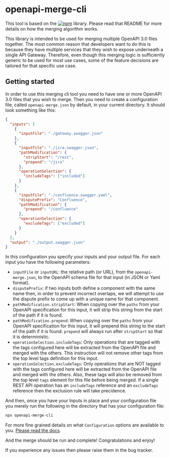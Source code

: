 # openapi-merge-cli

This tool is based on the [![npm](https://img.shields.io/npm/v/openapi-merge?label=openapi-merge&logo=npm)](https://bit.ly/2WnIytF) library. Please read 
that README for more details on how the merging algorithm works.

This library is intended to be used for merging multiple OpenAPI 3.0 files together. The most common reason that developers want to do this is because
they have multiple services that they wish to expose underneath a single API Gateway. Therefore, even though this merging logic is sufficiently generic to be 
used for most use cases, some of the feature decisions are tailored for that specific use case.

## Getting started

In order to use this merging cli tool you need to have one or more OpenAPI 3.0 files that you wish to merge. Then you need to create a configuration file,
called `openapi-merge.json` by default, in your current directory. It should look something like this:

``` json
{
  "inputs": [
    {
      "inputFile": "./gateway.swagger.json"
    },
    {
      "inputFile": "./jira.swagger.json",
      "pathModification": {
        "stripStart": "/rest",
        "prepend": "/jira"
      },
      "operationSelection": {
        "includeTags": ["included"]
      }
    },
    {
      "inputFile": "./confluence.swagger.yaml",
      "disputePrefix": "Confluence",
      "pathModification": {
        "prepend": "/confluence"
      },
      "operationSelection": {
        "excludeTags": ["excluded"]
      }
    }
  ], 
  "output": "./output.swagger.json"
}
```

In this configuration you specify your inputs and your output file. For each input you have the following parameters:

 * `inputFile` or `inputURL`: the relative path (or URL), from the `openapi-merge.json`, to the OpenAPI schema file for that input (in JSON or Yaml format).
 * `disputePrefix`: if two inputs both define a component with the same name then, in order to prevent incorrect overlaps, we will attempt to use the dispute prefix to come up with a unique name for that component.
 * `pathModification.stripStart`: When copying over the `paths` from your OpenAPI specification for this input, it will strip this string from the start of the path if it is found.
 * `pathModification.prepend`: When copying over the `paths` from your OpenAPI specification for this input, it will prepend this string to the start of the path if it is found. `prepend` will always run after `stripStart` so that it is deterministic.
 * `operationSelection.includeTags`: Only operations that are tagged with the tags configured here will be extracted from the OpenAPI file and merged with the others. This instruction will not remove other tags from the top level tags definition for this input.
 * `operationSelection.excludeTags`: Only operations that are NOT tagged with the tags configured here will be extracted from the OpenAPI file and merged with the others. Also, these tags will also be removed from the top level `tags` element for this file before being merged. If a single REST API operation has an `includeTags` reference and an `excludeTags` reference then the exclusion rule will take precidence.

And then, once you have your Inputs in place and your configuration file you merely run the following in the directory that has your configuration file:

``` bash
npx openapi-merge-cli
```

For more fine grained details on what `Configuration` options are available to you. [Please read the docs](https://bitbucket.org/echo_rm/openapi-merge-cli/wiki/README).

And the merge should be run and complete! Congratulations and enjoy!

If you experience any issues then please raise them in the bug tracker.